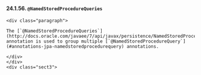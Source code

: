   #### 24.1.56. `@NamedStoredProcedureQueries`

    <div class="paragraph">

    The [`@NamedStoredProcedureQueries`](http://docs.oracle.com/javaee/7/api/javax/persistence/NamedStoredProcedureQueries.html) annotation is used to group multiple [`@NamedStoredProcedureQuery`](#annotations-jpa-namedstoredprocedurequery) annotations.

    </div>
    </div>
    <div class="sect3">
